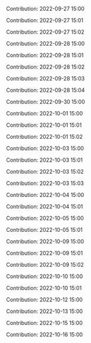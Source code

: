 Contribution: 2022-09-27 15:00

Contribution: 2022-09-27 15:01

Contribution: 2022-09-27 15:02

Contribution: 2022-09-28 15:00

Contribution: 2022-09-28 15:01

Contribution: 2022-09-28 15:02

Contribution: 2022-09-28 15:03

Contribution: 2022-09-28 15:04

Contribution: 2022-09-30 15:00

Contribution: 2022-10-01 15:00

Contribution: 2022-10-01 15:01

Contribution: 2022-10-01 15:02

Contribution: 2022-10-03 15:00

Contribution: 2022-10-03 15:01

Contribution: 2022-10-03 15:02

Contribution: 2022-10-03 15:03

Contribution: 2022-10-04 15:00

Contribution: 2022-10-04 15:01

Contribution: 2022-10-05 15:00

Contribution: 2022-10-05 15:01

Contribution: 2022-10-09 15:00

Contribution: 2022-10-09 15:01

Contribution: 2022-10-09 15:02

Contribution: 2022-10-10 15:00

Contribution: 2022-10-10 15:01

Contribution: 2022-10-12 15:00

Contribution: 2022-10-13 15:00

Contribution: 2022-10-15 15:00

Contribution: 2022-10-16 15:00

